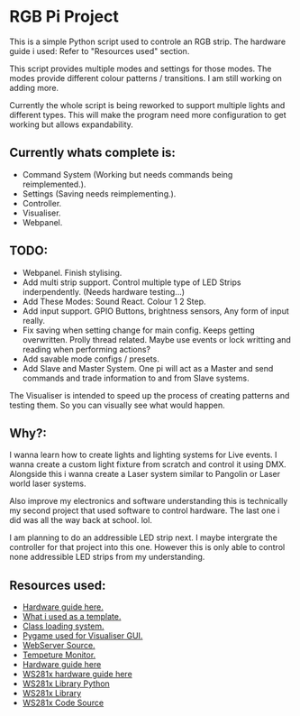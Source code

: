 # RGB Pi Project

This is a simple Python script used to controle an RGB strip.
The hardware guide i used: Refer to "Resources used" section.

This script provides multiple modes and settings for those modes. The modes provide different colour patterns / transitions. I am still working on adding more.

Currently the whole script is being reworked to support multiple lights and different types. This will make the program need more configuration to get working but allows expandability.

## Currently whats complete is:
- Command System (Working but needs commands being reimplemented.).
- Settings (Saving needs reimplementing.).
- Controller.
- Visualiser.
- Webpanel.

## TODO:
- Webpanel. Finish stylising.
- Add multi strip support. Control multiple type of LED Strips inderpendently. (Needs hardware testing...)
- Add These Modes: Sound React. Colour 1 2 Step.
- Add input support. GPIO Buttons, brightness sensors, Any form of input really. 
- Fix saving when setting change for main config. Keeps getting overwritten. Prolly thread related. Maybe use events or lock writting and reading when performing actions?
- Add savable mode configs / presets.
- Add Slave and Master System. One pi will act as a Master and send commands and trade information to and from Slave systems. 

The Visualiser is intended to speed up the process of creating patterns and testing them. So you can visually see what would happen.

## Why?: 
I wanna learn how to create lights and lighting systems for Live events. I wanna create a custom light fixture from scratch and control it using DMX. Alongside this i wanna create a Laser system similar to Pangolin or Laser world laser systems.

Also improve my electronics and software understanding this is technically my second project that used software to control hardware. The last one i did was all the way back at school. lol.

I am planning to do an addressible LED strip next. I maybe intergrate the controller for that project into this one. However this is only able to control none addressible LED strips from my understanding.

## Resources used:
- [Hardware guide here.](https://dordnung.de/raspberrypi-ledstrip/) 
- [What i used as a template.](https://github.com/dordnung/raspberrypi-ledstrip/tree/master) 
- [Class loading system.](https://stackoverflow.com/questions/3178285/list-classes-in-directory-python)
- [Pygame used for Visualiser GUI.](https://github.com/pygame) 
- [WebServer Source.](https://pythonbasics.org/webserver/)
- [Tempeture Monitor.](https://search.brave.com/search?q=get+raspberry+pi+temperature&spellcheck=0&source=alteredQuery&summary=1&conversation=a01dc941af2d7d224f0a2c&summary_og=471790e94269a57f25bf41)
- [Hardware guide here](https://dordnung.de/raspberrypi-ledstrip/) 
- [WS281x hardware guide here](https://dordnung.de/raspberrypi-ledstrip/ws2812) 
- [WS281x Library Python](https://github.com/rpi-ws281x/rpi-ws281x-python) 
- [WS281x Library](https://github.com/jgarff/rpi_ws281x) 
- [WS281x Code Source](https://github.com/rpi-ws281x/rpi-ws281x-python/blob/master/examples/strandtest.py) 
